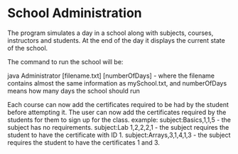 # School Administration

The program simulates a day in a school along with subjects, courses, instructors and students. At the end of the day it displays the current state of the school.

The command to run the school will be:

java Administrator [filename.txt] [numberOfDays] - where the filename contains almost the same information as mySchool.txt, and numberOfDays means how many days the school should run

Each course can now add the certificates required to be had by the student before attempting it.
The user can now add the certificates required by the students for them to sign up for the class.
example:
subject:Basics,1,1,5 - the subject has no requirements.
subject:Lab 1,2,2,2,1 - the subject requires the student to have the certificate with ID 1.
subject:Arrays,3,1,4,1,3 - the subject requires the student to have the certificates 1 and 3.
